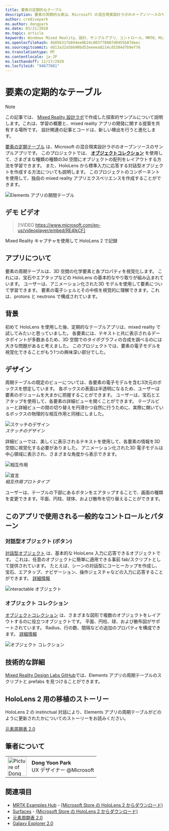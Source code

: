 ```yaml
---
title: 要素の定期的なテーブル
description: 要素の周期的な表は、Microsoft の混合現実設計ラボのオープンソースのサンプルアプリです。ここでは、オブジェクトコレクションを使用してさまざまな種類の3D 空間にオブジェクトの配列を配置する方法を学習できます。
author: cre8ivepark
ms.author: dongpark
ms.date: 03/21/2018
ms.topic: article
keywords: Windows Mixed Reality、設計、サンプルアプリ、コントロール、MRTK、Mixed Reality Toolkit、Unity、サンプルアプリ、アプリの例、オープンソース、Microsoft Store、HoloLens、mixed reality ヘッドセット、windows mixed reality ヘッドセット、virtual Reality ヘッドセット
ms.openlocfilehash: 4b85631fb044ee0b24c003f7808fd0455b87deec
ms.sourcegitcommit: dd13a32a5bb90bd53eeeea8214cd5384d7b9ef76
ms.translationtype: MT
ms.contentlocale: ja-JP
ms.lasthandoff: 11/17/2020
ms.locfileid: "94677681"
---
```

# <a name="periodic-table-of-the-elements"></a>要素の定期的なテーブル

>[!NOTE]
>この記事では、 [Mixed Reality 設計ラボ](https://github.com/Microsoft/MRDesignLabs_Unity)で作成した探索的サンプルについて説明します。これは、学習の概要と、mixed reality アプリの開発に関する提案を共有する場所です。 設計関連の記事とコードは、新しい検出を行うと進化します。

[要素の定期テーブル](https://github.com/Microsoft/MRDesignLabs_Unity_PeriodicTable) は、Microsoft の混合現実設計ラボのオープンソースのサンプルアプリです。 このプロジェクトでは、 **[オブジェクトコレクション](../../design/object-collection.md)** を使用して、さまざまな種類の種類の3d 空間にオブジェクトの配列をレイアウトする方法を学習できます。 また、HoloLens から標準入力に応答する対話型オブジェクトを作成する方法についても説明します。 このプロジェクトのコンポーネントを使用して、独自の mixed reality アプリエクスペリエンスを作成することができます。

![Elements アプリの期間テーブル](images/640px-periodictable-hero.jpg)

## <a name="demo-video"></a>デモ ビデオ 
> [!VIDEO https://www.microsoft.com/en-us/videoplayer/embed/RE4IkCF]

Mixed Reality キャプチャを使用して HoloLens 2 で記録

## <a name="about-the-app"></a>アプリについて

要素の周期テーブルは、3D 空間の化学要素と各プロパティを視覚化します。 これには、宝石やエアタップなどの HoloLens の基本的なやり取りが組み込まれています。 ユーザーは、アニメーション化された3D モデルを使用して要素について学習できます。 要素の電子シェルとその中核を視覚的に理解できます。これは、protons と neutrons で構成されています。

## <a name="background"></a>背景

初めて HoloLens を使用した後、定期的なテーブルアプリは、mixed reality で試してみたいと思っていました。 各要素には、テキストと共に表示されるデータポイントが多数あるため、3D 空間でのタイポグラフィの合成を調べるのには大きな問題があると考えました。 このプロジェクトでは、要素の電子モデルを視覚化できることがもう1つの興味深い部分でした。

## <a name="design"></a>デザイン

周期テーブルの既定のビューについては、各要素の電子モデルを含む3次元のボックスを想定しています。 各ボックスの表面は半透明になるため、ユーザーは要素のボリュームを大まかに把握することができます。 ユーザーは、宝石とエアタップを使用して、各要素の詳細ビューを開くことができます。 テーブルビューと詳細ビューの間の切り替えを円滑かつ自然に行うために、実際に開いているボックスの物理的な相互作用と同様にしました。

![スケッチのデザイン](images/640px-sketch20170406.jpg)<br>
*スケッチのデザイン*

詳細ビューでは、美しくに表示されるテキストを使用して、各要素の情報を3D 空間に視覚化する必要がありました。 アニメーション化された3D 電子モデルは中心領域に表示され、さまざまな角度から表示できます。

![相互作用](images/640px-periodictable-interaction.jpg)

![宣言](images/640px-periodictable-prototypes.jpg)<br>
*相互作用プロトタイプ*

ユーザーは、テーブルの下部にあるボタンをエアタップすることで、画面の種類を変更できます。平面、円柱、球体、および散布を切り替えることができます。

## <a name="common-controls-and-patterns-used-in-this-app"></a>このアプリで使用される一般的なコントロールとパターン

### <a name="interactable-object-button"></a>対話型オブジェクト (ボタン)

[対話型オブジェクト](../../design/interactable-object.md) は、基本的な HoloLens 入力に応答できるオブジェクトです。 これは、任意のオブジェクトに簡単に適用できる事前 fab/スクリプトとして提供されています。 たとえば、シーンの対話型にコーヒーカップを作成し、宝石、エアタップ、ナビゲーション、操作ジェスチャなどの入力に応答することができます。 [詳細情報](../../design/interactable-object.md)

![nteractable オブジェクト](images/640px-periodictable-interactableobject.jpg)

### <a name="object-collection"></a>オブジェクト コレクション

[オブジェクトコレクション](../../design/object-collection.md) は、さまざまな図形で複数のオブジェクトをレイアウトするのに役立つオブジェクトです。 平面、円柱、球、および散布図がサポートされています。 Radius、行の数、間隔などの追加のプロパティを構成できます。 [詳細情報](../../design/object-collection.md)

![オブジェクト コレクション](images/640px-periodictable-collections.jpg)

## <a name="technical-details"></a>技術的な詳細

[Mixed Reality Design Labs GitHub](https://github.com/Microsoft/MRDesignLabs_Unity_PeriodicTable)では、Elements アプリの周期テーブルのスクリプトと prefabs を見つけることができます。

## <a name="porting-story-for-hololens-2"></a>HoloLens 2 用の移植のストーリー

HoloLens 2 の instinctual 対話により、Elements アプリの周期テーブルがどのように更新されたかについてのストーリーをお読みください。

[元素周期表 2.0](https://medium.com/@dongyoonpark/bringing-the-periodic-table-of-the-elements-app-to-hololens-2-with-mrtk-v2-a6e3d8362158)




## <a name="about-the-author"></a>筆者について

<table style="border-collapse:collapse" padding-left="0px">
<tr>
<td style="border-style: none" width="60px"><img alt="Picture of Dong Yoon Park" width="60" height="60" src="images/dongyoonpark.jpg"></td>
<td style="border-style: none"><b>Dong Yoon Park</b><br>UX デザイナー @Microsoft</td>
</tr>
</table>

## <a name="see-also"></a>関連項目

* [MRTK Examples Hub](https://microsoft.github.io/MixedRealityToolkit-Unity/Documentation/README_ExampleHub.html) - [(Microsoft Store の HoloLens 2 からダウンロード)](https://www.microsoft.com/en-us/p/mrtk-examples-hub/9mv8c39l2sj4)
* [Surfaces](sampleapp-surfaces.md) - [(Microsoft Store の HoloLens 2 からダウンロード)](https://www.microsoft.com/en-us/p/surfaces/9nvkpv3sk3x0)
* [元素周期表 2.0](https://medium.com/@dongyoonpark/bringing-the-periodic-table-of-the-elements-app-to-hololens-2-with-mrtk-v2-a6e3d8362158)
* [Galaxy Explorer 2.0](galaxy-explorer-update.md)